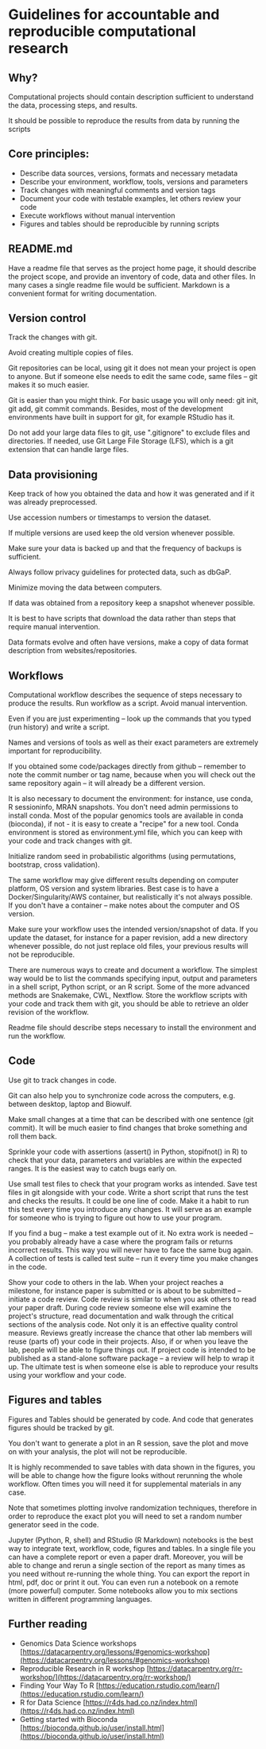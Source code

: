 # Guidelines for accountable and reproducible computational research

## Why?

Computational projects should contain description sufficient to understand the data, processing steps, and results.

It should be possible to reproduce the results from data by running the scripts

## Core principles:

- Describe data sources, versions, formats and necessary metadata
- Describe your environment, workflow, tools, versions and parameters
- Track changes with meaningful comments and version tags
- Document your code with testable examples, let others review your code
- Execute workflows without manual intervention
- Figures and tables should be reproducible by running scripts

## README.md

Have a readme file that serves as the project home page, it should describe the project scope,  and provide an inventory of code, data and other files. In many cases a single readme file would be sufficient. Markdown is a convenient format for writing documentation.

## Version control

Track the changes with git.

Avoid creating multiple copies of files.

Git repositories can be local, using git it does not mean your project is open to anyone. But if someone else needs to edit the same code, same files – git makes it so much easier.

Git is easier than you might think. For basic usage you will only need:  git init, git add, git commit commands. Besides, most of the development environments have built in support for git, for example RStudio has it.

Do not add your large data files to git, use &quot;.gitignore&quot; to exclude files and directories. If needed, use Git Large File Storage (LFS), which is a git extension that can handle large files.

## Data provisioning

Keep track of how you obtained the data and how it was generated and if it was already preprocessed.

Use accession numbers or timestamps to version the dataset.

If multiple versions are used keep the old version whenever possible.

Make sure your data is backed up and that the frequency of backups is sufficient.

Always follow privacy guidelines for protected data, such as dbGaP.

Minimize moving the data between computers.

If data was obtained from a repository keep a snapshot whenever possible.

It is best to have scripts that download the data rather than steps that require manual intervention.

Data formats evolve and often have versions, make a copy of data format description from websites/repositories.

## Workflows

Computational workflow describes the sequence of steps necessary to produce the results. Run workflow as a script. Avoid manual intervention.

Even if you are just experimenting – look up the commands that you typed (run history) and write a script.

Names and versions of tools as well as their exact parameters are extremely important for reproducibility.

If you obtained some code/packages directly from github – remember to note the commit number or tag name, because when you will check out the same repository again – it will already be a different version.

It is also necessary to document the environment: for instance, use conda, R sessioninfo, MRAN snapshots. You don&#39;t need admin permissions to install conda. Most of the popular genomics tools are available in conda (bioconda), if not - it is easy to create a &quot;recipe&quot; for a new tool. Conda environment is stored as environment.yml file, which you can keep with your code and track changes with git.

Initialize random seed in probabilistic algorithms (using permutations, bootstrap, cross validation).

The same workflow may give different results depending on computer platform, OS version and system libraries. Best case is to have a Docker/Singularity/AWS container, but realistically it&#39;s not always possible. If you don&#39;t have a container – make notes about the computer and OS version.

Make sure your workflow uses the intended version/snapshot of data. If you update the dataset, for instance for a paper revision, add a new directory whenever possible, do not just replace old files, your previous results will not be reproducible.

There are numerous ways to create and document a workflow. The simplest way would be to list the commands specifying input, output and parameters in a shell script, Python script, or an R script. Some of the more advanced methods are Snakemake, CWL, Nextflow. Store the workflow scripts with your code and track them with git, you should be able to retrieve an older revision of the workflow.

Readme file should describe steps necessary to install the environment and run the workflow.

## Code

Use git to track changes in code.

Git can also help you to synchronize code across the computers, e.g. between desktop, laptop and Biowulf.

Make small changes at a time that can be described with one sentence (git commit). It will be much easier to find changes that broke something and roll them back.

Sprinkle your code with assertions (assert() in Python, stopifnot() in R) to check that your data, parameters and variables are within the expected ranges. It is the easiest way to catch bugs early on.

Use small test files to check that your program works as intended. Save test files in git alongside with your code. Write a short script that runs the test and checks the results. It could be one line of code. Make it a habit to run this test every time you introduce any changes. It will serve as an example for someone who is trying to figure out how to use your program.

If you find a bug – make a test example out of it. No extra work is needed – you probably already have a case where the program fails or returns incorrect results. This way you will never have to face the same bug again. A collection of tests is called test suite – run it every time you make changes in the code.

Show your code to others in the lab. When your project reaches a milestone, for instance paper is submitted or is about to be submitted – initiate a code review. Code review is similar to when you ask others to read your paper draft. During code review someone else will examine the project&#39;s structure, read documentation and walk through the critical sections of the analysis code. Not only it is an effective quality control measure. Reviews greatly increase the chance that other lab members will reuse (parts of) your code in their projects. Also, if or when you leave the lab, people will be able to figure things out. If project code is intended to be published as a stand-alone software package – a review will help to wrap it up. The ultimate test is when someone else is able to reproduce your results using your workflow and your code.

## Figures and tables

Figures and Tables should be generated by code. And code that generates figures should be tracked by git.

You don&#39;t want to generate a plot in an R session, save the plot and move on with your analysis, the plot will not be reproducible.

It is highly recommended to save tables with data shown in the figures, you will be able to change how the figure looks without rerunning the whole workflow. Often times you will need it for supplemental materials in any case.

Note that sometimes plotting involve randomization techniques, therefore in order to reproduce the exact plot you will need to set a random number generator seed in the code.

Jupyter (Python, R, shell) and RStudio (R Markdown) notebooks is the best way to integrate text, workflow, code, figures and tables. In a single file you can have a complete report or even a paper draft. Moreover, you will be able to change and rerun a single section of the report as many times as you need without re-running the whole thing. You can export the report in html, pdf, doc or print it out. You can even run a notebook on a remote (more powerful) computer. Some notebooks allow you to mix sections written in different programming languages.

## Further reading

- Genomics Data Science workshops [https://datacarpentry.org/lessons/#genomics-workshop](https://datacarpentry.org/lessons/#genomics-workshop)
- Reproducible Research in R workshop [https://datacarpentry.org/rr-workshop/](https://datacarpentry.org/rr-workshop/)
- Finding Your Way To R [https://education.rstudio.com/learn/](https://education.rstudio.com/learn/)
- R for Data Science [https://r4ds.had.co.nz/index.html](https://r4ds.had.co.nz/index.html)
- Getting started with Bioconda [https://bioconda.github.io/user/install.html](https://bioconda.github.io/user/install.html)
